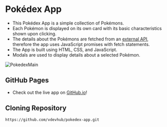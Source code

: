 # Pokédex App
- This Pokédex App is a simple collection of Pokémons.
- Each Pokémon is displayed on its own card with its basic characteristics shown upon clicking.
- The details about the Pokémons are fetched from an [external API](https://pokeapi.co/api/v2/pokemon/), therefore the app uses JavaScript promises with fetch statements.
- The App is built using HTML, CSS, and JavaScript.
- Modals are used to display details about a selected Pokémon.

![PokedexMain](https://github.com/user-attachments/assets/0a7f67d4-175f-425d-938b-5d2f70467579)

## GitHub Pages
- Check out the live app on [GitHub.io](https://vdevhub.github.io/pokedex-app/)!

## Cloning Repository
```
https://github.com/vdevhub/pokedex-app.git
```
